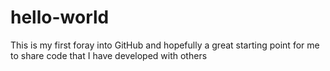 # hello-world
This is my first foray into GitHub and hopefully a great starting point for me to share code that I have developed with others
